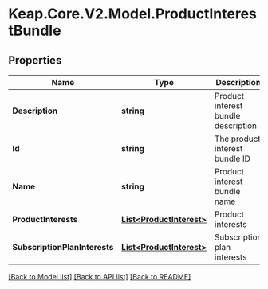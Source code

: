 # Keap.Core.V2.Model.ProductInterestBundle

## Properties

Name | Type | Description | Notes
------------ | ------------- | ------------- | -------------
**Description** | **string** | Product interest bundle description | [optional] 
**Id** | **string** | The product interest bundle ID | [optional] 
**Name** | **string** | Product interest bundle name | [optional] 
**ProductInterests** | [**List&lt;ProductInterest&gt;**](ProductInterest.md) | Product interests | [optional] 
**SubscriptionPlanInterests** | [**List&lt;ProductInterest&gt;**](ProductInterest.md) | Subscription plan interests | [optional] 

[[Back to Model list]](../README.md#documentation-for-models) [[Back to API list]](../README.md#documentation-for-api-endpoints) [[Back to README]](../README.md)

